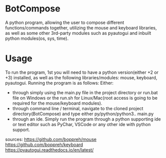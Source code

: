 # BotCompose
A python program, allowing the user to compose different functions/commands together, utilizing the mouse and keyboard libraries,
as well as some other 3rd-party modules such as pyautogui and inbuilt python modules(os, sys, time).

# Usage
To run the program, 1st you will need to have a python version(either +2 or +3) installed, as well as the following libraries/modules:
mouse, keyboard, pyautogui.
Running the program is as follows:
Either: 
- through simply using the main.py file in the project directory or run.bat file on Windows or the run.sh for Linux/Mac(root access is going to be required for the mouse/keyboard modules).
- through command line / terminal, navigate to the cloned project directory(BotCompose) and type either py/python/python3.. main.py
- through an ide. Simply run the program through a python supporting ide or text editor such as PyChar, VSCode or any other ide with python support.

sources:
https://github.com/boppreh/mouse
https://github.com/boppreh/keyboard
https://pyautogui.readthedocs.io/en/latest/
